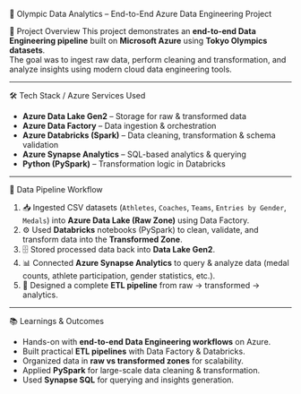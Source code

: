 🏅 Olympic Data Analytics – End-to-End Azure Data Engineering Project

📌 Project Overview
This project demonstrates an **end-to-end Data Engineering pipeline** built on **Microsoft Azure** using **Tokyo Olympics datasets**.  
The goal was to ingest raw data, perform cleaning and transformation, and analyze insights using modern cloud data engineering tools.

---

🛠️ Tech Stack / Azure Services Used
- **Azure Data Lake Gen2** – Storage for raw & transformed data
- **Azure Data Factory** – Data ingestion & orchestration
- **Azure Databricks (Spark)** – Data cleaning, transformation & schema validation
- **Azure Synapse Analytics** – SQL-based analytics & querying
- **Python (PySpark)** – Transformation logic in Databricks

---

🔄 Data Pipeline Workflow
1. 📥 Ingested CSV datasets (`Athletes`, `Coaches`, `Teams`, `Entries by Gender`, `Medals`) into **Azure Data Lake (Raw Zone)** using Data Factory.  
2. ⚙️ Used **Databricks** notebooks (PySpark) to clean, validate, and transform data into the **Transformed Zone**.  
3. 🗄️ Stored processed data back into **Data Lake Gen2**.  
4. 📊 Connected **Azure Synapse Analytics** to query & analyze data (medal counts, athlete participation, gender statistics, etc.).  
5. 🔗 Designed a complete **ETL pipeline** from raw → transformed → analytics.  

---

📚 Learnings & Outcomes
- Hands-on with **end-to-end Data Engineering workflows** on Azure.  
- Built practical **ETL pipelines** with Data Factory & Databricks.  
- Organized data in **raw vs transformed zones** for scalability.  
- Applied **PySpark** for large-scale data cleaning & transformation.  
- Used **Synapse SQL** for querying and insights generation.  
